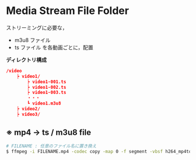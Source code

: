 # Media Stream File Folder
ストリーミングに必要な，
* m3u8 ファイル
* ts ファイル
を各動画ごとに，配置

**ディレクトリ構成**
```json
/video
    ┝ video1/
        ┝ video1-001.ts
        ┝ video1-002.ts
        ┝ video1-003.ts
        ・・・
        ┗ video1.m3u8
    ┝ video2/
    ┝ video3/
```

## ※ mp4 → ts / m3u8 file

```bash
# FILENAME : 任意のファイル名に置き換え
$ ffmpeg -i FILENAME.mp4 -codec copy -map 0 -f segment -vbsf h264_mp4toannexb -segment_format mpegts -segment_time 10 -segment_list FILENAME/video.m3u8 FILENAME/video-%03d.ts
```